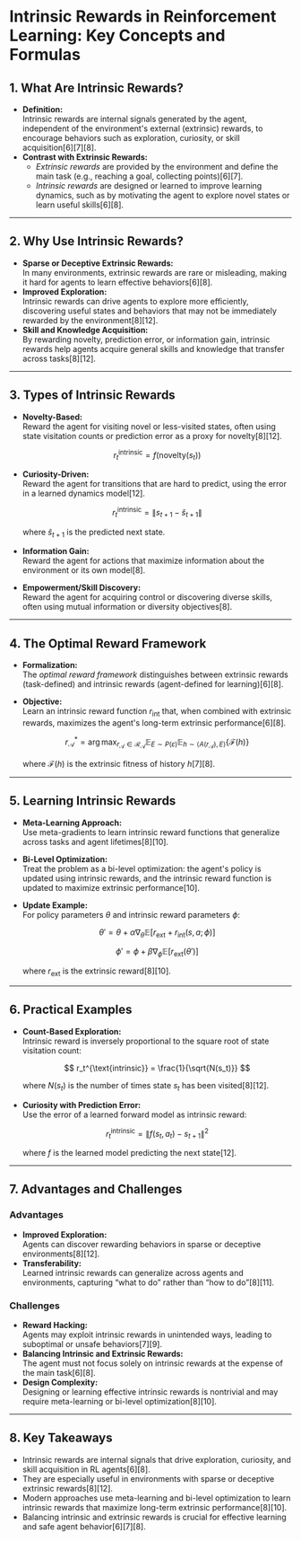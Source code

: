 # Intrinsic Rewards in Reinforcement Learning: Key Concepts and Formulas

## 1. What Are Intrinsic Rewards?

- **Definition:**  
  Intrinsic rewards are internal signals generated by the agent, independent of the environment's external (extrinsic) rewards, to encourage behaviors such as exploration, curiosity, or skill acquisition[6][7][8].
- **Contrast with Extrinsic Rewards:**  
  - *Extrinsic rewards* are provided by the environment and define the main task (e.g., reaching a goal, collecting points)[6][7].
  - *Intrinsic rewards* are designed or learned to improve learning dynamics, such as by motivating the agent to explore novel states or learn useful skills[6][8].

---

## 2. Why Use Intrinsic Rewards?

- **Sparse or Deceptive Extrinsic Rewards:**  
  In many environments, extrinsic rewards are rare or misleading, making it hard for agents to learn effective behaviors[6][8].
- **Improved Exploration:**  
  Intrinsic rewards can drive agents to explore more efficiently, discovering useful states and behaviors that may not be immediately rewarded by the environment[8][12].
- **Skill and Knowledge Acquisition:**  
  By rewarding novelty, prediction error, or information gain, intrinsic rewards help agents acquire general skills and knowledge that transfer across tasks[8][12].

---

## 3. Types of Intrinsic Rewards

- **Novelty-Based:**  
  Reward the agent for visiting novel or less-visited states, often using state visitation counts or prediction error as a proxy for novelty[8][12].
  
  $$
  r_t^{\text{intrinsic}} = f(\text{novelty}(s_t))
  $$
- **Curiosity-Driven:**  
  Reward the agent for transitions that are hard to predict, using the error in a learned dynamics model[12].
  
  $$
  r_t^{\text{intrinsic}} = \| s_{t+1} - \hat{s}_{t+1} \|
  $$
  
  where $\hat{s}_{t+1}$ is the predicted next state.
- **Information Gain:**  
  Reward the agent for actions that maximize information about the environment or its own model[8].
- **Empowerment/Skill Discovery:**  
  Reward the agent for acquiring control or discovering diverse skills, often using mutual information or diversity objectives[8].

---

## 4. The Optimal Reward Framework

- **Formalization:**  
  The *optimal reward framework* distinguishes between extrinsic rewards (task-defined) and intrinsic rewards (agent-defined for learning)[6][8].
- **Objective:**  
  Learn an intrinsic reward function $r_{\text{int}}$ that, when combined with extrinsic rewards, maximizes the agent's long-term extrinsic performance[6][8].
  
  $$
  r^*_{\mathcal{A}} = \arg\max_{r_{\mathcal{A}} \in \mathcal{R}_{\mathcal{A}}} \mathbb{E}_{E \sim P(\varepsilon)} \mathbb{E}_{h \sim \langle A(r_{\mathcal{A}}), E \rangle} \left\{ \mathcal{F}(h) \right\}
  $$
  
  where $\mathcal{F}(h)$ is the extrinsic fitness of history $h$[7][8].

---

## 5. Learning Intrinsic Rewards

- **Meta-Learning Approach:**  
  Use meta-gradients to learn intrinsic reward functions that generalize across tasks and agent lifetimes[8][10].
- **Bi-Level Optimization:**  
  Treat the problem as a bi-level optimization: the agent's policy is updated using intrinsic rewards, and the intrinsic reward function is updated to maximize extrinsic performance[10].
- **Update Example:**  
  For policy parameters $\theta$ and intrinsic reward parameters $\phi$:
  
  $$
  \theta' = \theta + \alpha \nabla_\theta \mathbb{E}[r_{\text{ext}} + r_{\text{int}}(s, a; \phi)]
  $$
  
  $$
  \phi' = \phi + \beta \nabla_\phi \mathbb{E}[r_{\text{ext}}(\theta')]
  $$
  
  where $r_{\text{ext}}$ is the extrinsic reward[8][10].

---

## 6. Practical Examples

- **Count-Based Exploration:**  
  Intrinsic reward is inversely proportional to the square root of state visitation count:
  
  $$
  r_t^{\text{intrinsic}} = \frac{1}{\sqrt{N(s_t)}}
  $$
  
  where $N(s_t)$ is the number of times state $s_t$ has been visited[8][12].
- **Curiosity with Prediction Error:**  
  Use the error of a learned forward model as intrinsic reward:
  
  $$
  r_t^{\text{intrinsic}} = \| f(s_t, a_t) - s_{t+1} \|^2
  $$
  
  where $f$ is the learned model predicting the next state[12].

---

## 7. Advantages and Challenges

### Advantages

- **Improved Exploration:**  
  Agents can discover rewarding behaviors in sparse or deceptive environments[8][12].
- **Transferability:**  
  Learned intrinsic rewards can generalize across agents and environments, capturing “what to do” rather than “how to do”[8][11].

### Challenges

- **Reward Hacking:**  
  Agents may exploit intrinsic rewards in unintended ways, leading to suboptimal or unsafe behaviors[7][9].
- **Balancing Intrinsic and Extrinsic Rewards:**  
  The agent must not focus solely on intrinsic rewards at the expense of the main task[6][8].
- **Design Complexity:**  
  Designing or learning effective intrinsic rewards is nontrivial and may require meta-learning or bi-level optimization[8][10].

---

## 8. Key Takeaways

- Intrinsic rewards are internal signals that drive exploration, curiosity, and skill acquisition in RL agents[6][8].
- They are especially useful in environments with sparse or deceptive extrinsic rewards[8][12].
- Modern approaches use meta-learning and bi-level optimization to learn intrinsic rewards that maximize long-term extrinsic performance[8][10].
- Balancing intrinsic and extrinsic rewards is crucial for effective learning and safe agent behavior[6][7][8].
